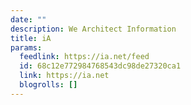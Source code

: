 ```yaml
---
date: ""
description: We Architect Information
title: iA
params:
  feedlink: https://ia.net/feed
  id: 68c12e772984768543dc98de27320ca1
  link: https://ia.net
  blogrolls: []
---
```

